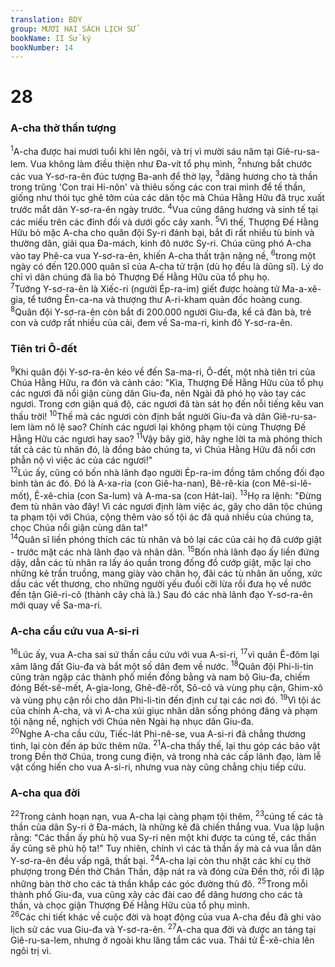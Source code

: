 ```yaml
---
translation: BDY
group: MƯƠI HAI SÁCH LỊCH SỬ
bookName: II Sử ký 
bookNumber: 14
---
```


<div class="title"><h1>28</h1><h3>A-cha thờ thần tượng</h3></div>
<span class="verse 2su_28_1"><sup>1</sup>A-cha được hai mươi tuổi khi lên ngôi, và trị vì mười sáu năm tại Giê-ru-sa-lem. Vua không làm điều thiện như Đa-vít tổ phụ mình, </span>
<span class="verse 2su_28_2"><sup>2</sup>nhưng bắt chước các vua Y-sơ-ra-ên đúc tượng Ba-anh để thờ lạy, </span>
<span class="verse 2su_28_3"><sup>3</sup>dâng hương cho tà thần trong trũng &#39;Con trai Hi-nôn&#39; và thiêu sống các con trai mình để tế thần, giống như thói tục ghê tởm của các dân tộc mà Chúa Hằng Hữu đã trục xuất trước mắt dân Y-sơ-ra-ên ngày trước. </span>
<span class="verse 2su_28_4"><sup>4</sup>Vua cũng dâng hương và sinh tế tại các miếu trên các đỉnh đồi và dưới gốc cây xanh. </span>
<span class="verse 2su_28_5"><sup>5</sup>Vì thế, Thượng Đế Hằng Hữu bỏ mặc A-cha cho quân đội Sy-ri đánh bại, bắt đi rất nhiều tù binh và thường dân, giải qua Đa-mách, kinh đô nước Sy-ri. Chúa cũng phó A-cha vào tay Phê-ca vua Y-sơ-ra-ên, khiến A-cha thất trận nặng nề, </span>
<span class="verse 2su_28_6"><sup>6</sup>trong một ngày có đến 120.000 quân sĩ của A-cha tử trận (dù họ đều là dũng sĩ). Lý do chỉ vì dân chúng đã lìa bỏ Thượng Đế Hằng Hữu của tổ phụ họ.<br/></span>
<span class="verse 2su_28_7"><sup>7</sup>Tướng Y-sơ-ra-ên là Xiếc-ri (người Ép-ra-im) giết được hoàng tử Ma-a-xê-gia, tể tướng Ên-ca-na và thượng thư A-ri-kham quản đốc hoàng cung. </span>
<span class="verse 2su_28_8"><sup>8</sup>Quân đội Y-sơ-ra-ên còn bắt đi 200.000 người Giu-đa, kể cả đàn bà, trẻ con và cướp rất nhiều của cải, đem về Sa-ma-ri, kinh đô Y-sơ-ra-ên.</span>
<div class="title"><h3>Tiên tri Ô-đết</h3></div>
<span class="verse 2su_28_9"><sup>9</sup>Khi quân đội Y-sơ-ra-ên kéo về đến Sa-ma-ri, Ô-đết, một nhà tiên tri của Chúa Hằng Hữu, ra đón và cảnh cáo: &#34;Kìa, Thượng Đế Hằng Hữu của tổ phụ các ngươi đã nổi giận cùng dân Giu-đa, nên Ngài đã phó họ vào tay các ngươi. Trong cơn giận quá độ, các ngươi đã tàn sát họ đến nỗi tiếng kêu van thấu trời! </span>
<span class="verse 2su_28_10"><sup>10</sup>Thế mà các ngươi còn định bắt người Giu-đa và dân Giê-ru-sa-lem làm nô lệ sao? Chính các ngươi lại không phạm tội cùng Thượng Đế Hằng Hữu các ngươi hay sao? </span>
<span class="verse 2su_28_11"><sup>11</sup>Vậy bây giờ, hãy nghe lời ta mà phóng thích tất cả các tù nhân đó, là đồng bào chúng ta, vì Chúa Hằng Hữu đã nổi cơn phẫn nộ vì việc ác của các ngươi!&#34;<br/></span>
<span class="verse 2su_28_12"><sup>12</sup>Lúc ấy, cũng có bốn nhà lãnh đạo người Ép-ra-im đồng tâm chống đối đạo binh tàn ác đó. Đó là A-xa-ria (con Giê-ha-nan), Bê-rê-kia (con Mê-si-lê-mốt), Ê-xê-chia (con Sa-lum) và A-ma-sa (con Hát-lai). </span>
<span class="verse 2su_28_13"><sup>13</sup>Họ ra lệnh: &#34;Đừng đem tù nhân vào đây! Vì các ngươi định làm việc ác, gây cho dân tộc chúng ta phạm tội với Chúa, cộng thêm vào số tội ác đã quá nhiều của chúng ta, chọc Chúa nổi giận cùng dân ta!&#34;<br/></span>
<span class="verse 2su_28_14"><sup>14</sup>Quân sĩ liền phóng thích các tù nhân và bỏ lại các của cải họ đã cướp giật - trước mặt các nhà lãnh đạo và nhân dân. </span>
<span class="verse 2su_28_15"><sup>15</sup>Bốn nhà lãnh đạo ấy liền đứng dậy, dẫn các tù nhân ra lấy áo quần trong đống đồ cướp giật, mặc lại cho những kẻ trần truồng, mang giày vào chân họ, đãi các tù nhân ăn uống, xức dầu các vết thương, cho những người yếu đuối cỡi lừa rồi đưa họ về nước đến tận Giê-ri-cô (thành cây chà là.) Sau đó các nhà lãnh đạo Y-sơ-ra-ên mới quay về Sa-ma-ri.</span>
<div class="title"><h3>A-cha cầu cứu vua A-si-ri</h3></div>
<span class="verse 2su_28_16"><sup>16</sup>Lúc ấy, vua A-cha sai sứ thần cầu cứu với vua A-si-ri, </span>
<span class="verse 2su_28_17"><sup>17</sup>vì quân Ê-đôm lại xâm lăng đất Giu-đa và bắt một số dân đem về nước. </span>
<span class="verse 2su_28_18"><sup>18</sup>Quân đội Phi-li-tin cũng tràn ngập các thành phố miền đồng bằng và nam bộ Giu-đa, chiếm đóng Bết-sê-mết, A-gia-long, Ghê-đê-rốt, Sô-cô và vùng phụ cận, Ghim-xô và vùng phụ cận rồi cho dân Phi-li-tin đến định cư tại các nơi đó. </span>
<span class="verse 2su_28_19"><sup>19</sup>Vì tội ác của chính A-cha, và vì A-cha xúi giục nhân dân sống phóng đãng và phạm tội nặng nề, nghịch với Chúa nên Ngài hạ nhục dân Giu-đa.<br/></span>
<span class="verse 2su_28_20"><sup>20</sup>Nghe A-cha cầu cứu, Tiếc-lát Phi-nê-se, vua A-si-ri đã chẳng thương tình, lại còn đến áp bức thêm nữa. </span>
<span class="verse 2su_28_21"><sup>21</sup>A-cha thấy thế, lại thu góp các bảo vật trong Đền thờ Chúa, trong cung điện, và trong nhà các cấp lãnh đạo, làm lễ vật cống hiến cho vua A-si-ri, nhưng vua này cũng chẳng chịu tiếp cứu.</span>
<div class="title"><h3>A-cha qua đời</h3></div>
<span class="verse 2su_28_22"><sup>22</sup>Trong cảnh hoạn nạn, vua A-cha lại càng phạm tội thêm, </span>
<span class="verse 2su_28_23"><sup>23</sup>cúng tế các tà thần của dân Sy-ri ở Đa-mách, là những kẻ đã chiến thắng vua. Vua lập luận rằng: &#34;Các thần ấy phù hộ vua Sy-ri nên một khi được ta cúng tế, các thần ấy cũng sẽ phù hộ ta!&#34; Tuy nhiên, chính vì các tà thần ấy mà cả vua lẫn dân Y-sơ-ra-ên đều vấp ngã, thất bại. </span>
<span class="verse 2su_28_24"><sup>24</sup>A-cha lại còn thu nhặt các khí cụ thờ phượng trong Đền thờ Chân Thần, đập nát ra và đóng cửa Đền thờ, rồi đi lập những bàn thờ cho các tà thần khắp các góc đường thủ đô. </span>
<span class="verse 2su_28_25"><sup>25</sup>Trong mỗi thành phố Giu-đa, vua cũng xây các đài cao để dâng hương cho các tà thần, và chọc giận Thượng Đế Hằng Hữu của tổ phụ mình.<br/></span>
<span class="verse 2su_28_26"><sup>26</sup>Các chi tiết khác về cuộc đời và hoạt động của vua A-cha đều đã ghi vào lịch sử các vua Giu-đa và Y-sơ-ra-ên. </span>
<span class="verse 2su_28_27"><sup>27</sup>A-cha qua đời và được an táng tại Giê-ru-sa-lem, nhưng ở ngoài khu lăng tẩm các vua. Thái tử Ê-xê-chia lên ngôi trị vì.</span>
